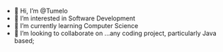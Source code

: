- 👋 Hi, I’m @Tumelo
- 👀 I’m interested in Software Development
- 🌱 I’m currently learning Computer Science
- 💞️ I’m looking to collaborate on ...any coding project, particularly Java based;

<!---
Tumelo690/Tumelo690 is a ✨ special ✨ repository because its `README.md` (this file) appears on your GitHub profile.
You can click the Preview link to take a look at your changes.
--->
